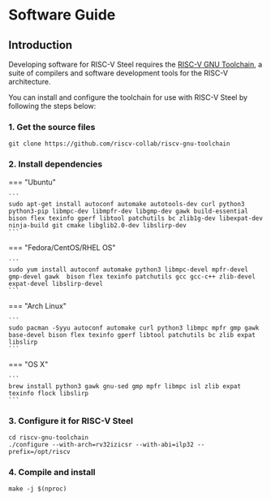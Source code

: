 # Software Guide

<h2>Introduction</h2>

Developing software for RISC-V Steel requires the [RISC-V GNU Toolchain](https://github.com/riscv/riscv-gnu-toolchain), a suite of compilers and software development tools for the RISC-V architecture.

You can install and configure the toolchain for use with RISC-V Steel by following the steps below:

### 1. Get the source files

```
git clone https://github.com/riscv-collab/riscv-gnu-toolchain
```

### 2. Install dependencies

=== "Ubuntu"

    ```
    sudo apt-get install autoconf automake autotools-dev curl python3 python3-pip libmpc-dev libmpfr-dev libgmp-dev gawk build-essential bison flex texinfo gperf libtool patchutils bc zlib1g-dev libexpat-dev ninja-build git cmake libglib2.0-dev libslirp-dev
    ```

=== "Fedora/CentOS/RHEL OS"

    ```
    sudo yum install autoconf automake python3 libmpc-devel mpfr-devel gmp-devel gawk  bison flex texinfo patchutils gcc gcc-c++ zlib-devel expat-devel libslirp-devel
    ```

=== "Arch Linux"

    ```
    sudo pacman -Syyu autoconf automake curl python3 libmpc mpfr gmp gawk base-devel bison flex texinfo gperf libtool patchutils bc zlib expat libslirp
    ```

=== "OS X"

    ```
    brew install python3 gawk gnu-sed gmp mpfr libmpc isl zlib expat texinfo flock libslirp
    ```

### 3. Configure it for RISC-V Steel

```
cd riscv-gnu-toolchain
./configure --with-arch=rv32izicsr --with-abi=ilp32 --prefix=/opt/riscv
```

### 4. Compile and install

```
make -j $(nproc)
```

</br>

</br>
</br>